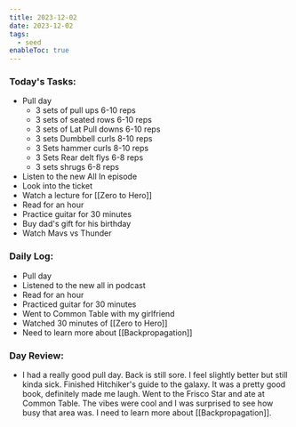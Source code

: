 ```yaml
---
title: 2023-12-02
date: 2023-12-02
tags:
  - seed
enableToc: true
---
```

### Today's Tasks:
- Pull day
	- 3 sets of pull ups 6-10 reps
	- 3 sets of seated rows 6-10 reps
	- 3 sets of Lat Pull downs 6-10 reps
	- 3 sets Dumbbell curls 8-10 reps
	- 3 Sets hammer curls 8-10 reps
	- 3 Sets Rear delt flys 6-8 reps
	- 3 sets shrugs 6-8 reps
- Listen to the new All In episode 
- Look into the ticket 
- Watch a lecture for [[Zero to Hero]]
- Read for an hour
- Practice guitar for 30 minutes
- Buy dad's gift for his birthday 
- Watch Mavs vs Thunder


### Daily Log:
- Pull day
- Listened to the new all in podcast
- Read for an hour
- Practiced guitar for 30 minutes
- Went to Common Table with my girlfriend
- Watched 30 minutes of [[Zero to Hero]]
- Need to learn more about [[Backpropagation]]


### Day Review:
- I had a really good pull day. Back is still sore. I feel slightly better but still kinda sick. Finished Hitchiker's guide to the galaxy. It was a pretty good book, definitely made me laugh. Went to the Frisco Star and ate at Common Table. The vibes were cool and I was surprised to see how busy that area was. I need to learn more about [[Backpropagation]]. 